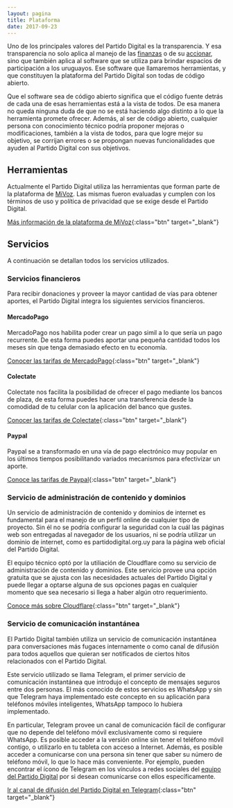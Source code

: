```yaml
---
layout: pagina
title: Plataforma
date: 2017-09-23
---
```


Uno de los principales valores del Partido Digital es la transparencia. Y esa transparencia no solo aplica al manejo de las [finanzas](/finanzas) o de su [accionar](/documentacion), sino que también aplica al software que se utiliza para brindar espacios de participación a los uruguayos. Ese software que llamaremos herramientas, y que constituyen la plataforma del Partido Digital son todas de código abierto.

Que el software sea de código abierto significa que el código fuente detrás de cada una de esas herramientas está a la vista de todos. De esa manera no queda ninguna duda de que no se está haciendo algo distinto a lo que la herramienta promete ofrecer. Además, al ser de código abierto, cualquier persona con conocimiento técnico podría proponer mejoras o modificaciones, también a la vista de todos, para que logre mejor su objetivo, se corrijan errores o se propongan nuevas funcionalidades que ayuden al Partido Digital con sus objetivos.

## Herramientas

Actualmente el Partido Digital utiliza las herramientas que forman parte de la plataforma de [MiVoz](https://mivoz.uy). Las mismas fueron evaluadas y cumplen con los términos de uso y política de privacidad que se exige desde el Partido Digital.

[Más información de la plataforma de MiVoz](https://mivoz.uy/plataforma){:class="btn" target="_blank"}

## Servicios

A continuación se detallan todos los servicios utilizados.

### Servicios financieros
Para recibir donaciones y proveer la mayor cantidad de vías para obtener aportes, el Partido Digital integra los siguientes servicios financieros.

#### MercadoPago
MercadoPago nos habilita poder crear un pago simil a lo que sería un pago recurrente. De esta forma puedes aportar una pequeña cantidad todos los meses sin que tenga demasiado efecto en tu economía.

[Conocer las tarifas de MercadoPago](https://www.mercadopago.com.uy/ayuda/recibir-pagos-costos_220){:class="btn" target="_blank"}

#### Colectate
Colectate nos facilita la posibilidad de ofrecer el pago mediante los bancos de plaza, de esta forma puedes hacer una transferencia desde la comodidad de tu celular con la aplicación del banco que gustes.

[Conocer las tarifas de Colectate](https://www.colectate.com.uy/generales/tarifas.php){:class="btn" target="_blank"}

#### Paypal
Paypal se a transformado en una vía de pago electrónico muy popular en los últimos tiempos posibilitando variados mecanismos para efectivizar un aporte.

[Conoce las tarifas de Paypal](https://www.paypal.com/uy/selfhelp/article/%C2%BFcu%C3%A1les-son-las-comisiones-de-las-cuentas-paypal-faq690){:class="btn" target="_blank"}

### Servicio de administración de contenido y dominios
Un servicio de administración de contenido y dominios de internet es fundamental para el manejo de un perfil online de cualquier tipo de proyecto. Sin él no se podría configurar la seguridad con la cuál las páginas web son entregadas al navegador de los usuarios, ni se podría utilizar un dominio de internet, como es partidodigital.org.uy para la página web oficial del Partido Digital.

El equipo técnico optó por la utiliación de Cloudflare como su servicio de administración de contenido y dominios. Este servicio provee una opción gratuita que se ajusta con las necesidades actuales del Partido Digital y puede llegar a optarse alguna de sus opciones pagas en cualquier momento que sea necesario si llega a haber algún otro requerimiento.

[Conoce más sobre Cloudflare](https://es.wikipedia.org/wiki/Cloudflare){:class="btn" target="_blank"}

### Servicio de comunicación instantánea
El Partido Digital también utiliza un servicio de comunicación instantánea para conversaciones más fugaces internamente o como canal de difusión para todos aquellos que quieran ser notificados de ciertos hitos relacionados con el Partido Digital.

Este servicio utilizado se llama Telegram, el primer servicio de comunicación instantánea que introdujo el concepto de mensajes seguros entre dos personas. El más conocido de estos servicios es WhatsApp y sin que Telegram haya implementado este concepto en su aplicación para teléfonos móviles inteligentes, WhatsApp tampoco lo hubiera implementado.

En particular, Telegram provee un canal de comunicación fácil de configurar que no depende del teléfono móvil exclusivamente como si requiere WhatsApp. Es posible acceder a la versión online sin tener el teléfono móvil contigo, o utilizarlo en tu tableta con acceso a Internet. Además, es posible acceder a comunicarse con una persona sin tener que saber su número de teléfono móvil, lo que lo hace más conveniente. Por ejemplo, pueden encontrar el ícono de Telegram en los vínculos a redes sociales del [equipo del Partido Digital](/equipo) por si desean comunicarse con ellos específicamente.

[Ir al canal de difusión del Partido Digital en Telegram](https://t.me/PartidoDigital){:class="btn" target="_blank"}
